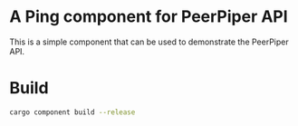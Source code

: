 # A Ping component for PeerPiper API

This is a simple component that can be used to demonstrate the PeerPiper API.

# Build

```bash
cargo component build --release
```


